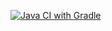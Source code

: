 [![Java CI with Gradle](https://github.com/Elizaveta-Gor/workS/actions/workflows/gradle.yml/badge.svg)](https://github.com/Elizaveta-Gor/workS/actions/workflows/gradle.yml) 